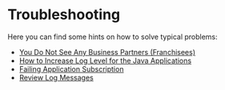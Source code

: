 # Troubleshooting

Here you can find some hints on how to solve typical problems:
* [You Do Not See Any Business Partners (Franchisees)](https://github.com/SAP-samples/btp-kyma-multitenant-extension/blob/main/documentation/troubleshooting/no-business-partners-visible/README.md)
* [How to Increase Log Level for the Java Applications](https://github.com/SAP-samples/btp-kyma-multitenant-extension/blob/main/documentation/troubleshooting/log-level/README.md)
* [Failing Application Subscription](https://github.com/SAP-samples/btp-kyma-multitenant-extension/blob/main/documentation/troubleshooting/subscription-failing/README.md)
* [Review Log Messages](https://github.com/SAP-samples/btp-kyma-multitenant-extension/blob/main/documentation/troubleshooting/logviewer/README.md)
